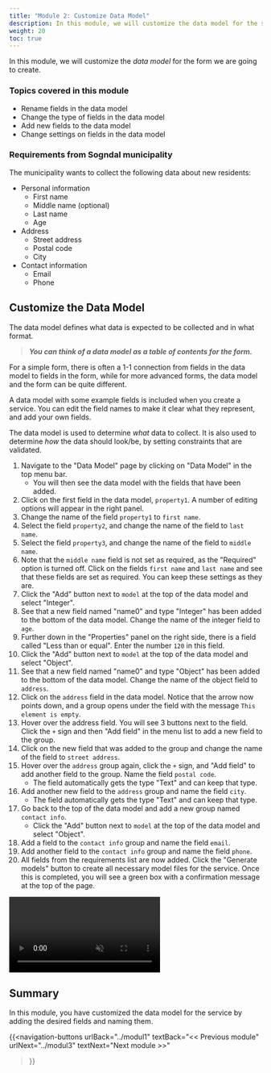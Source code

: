 ```yaml
---
title: "Module 2: Customize Data Model"
description: In this module, we will customize the data model for the service
weight: 20
toc: true
---
```


In this module, we will customize the _data model_ for the form we are going to create.

### Topics covered in this module
- Rename fields in the data model
- Change the type of fields in the data model
- Add new fields to the data model
- Change settings on fields in the data model

### Requirements from Sogndal municipality
The municipality wants to collect the following data about new residents:
- Personal information
  - First name
  - Middle name (optional)
  - Last name
  - Age
- Address
  - Street address
  - Postal code
  - City
- Contact information
  - Email
  - Phone

## Customize the Data Model
The data model defines what data is expected to be collected and in what format.
> _**You can think of a data model as a table of contents for the form.**_

For a simple form, there is often a 1-1 connection from fields in the data model to fields in the form, while for more advanced
forms, the data model and the form can be quite different.

A data model with some example fields is included when you create a service. You can edit the field names
to make it clear what they represent, and add your own fields.

The data model is used to determine _what_ data to collect. It is also used to determine _how_ the data
should look/be, by setting constraints that are validated.

1. Navigate to the "Data Model" page by clicking on "Data Model" in the top menu bar.
   - You will then see the data model with the fields that have been added.
2. Click on the first field in the data model, `property1`. A number of editing options will appear in the right panel.
3. Change the name of the field `property1` to `first name`.
4. Select the field `property2`, and change the name of the field to `last name`.
5. Select the field `property3`, and change the name of the field to `middle name`.
6. Note that the `middle name` field is not set as required, as the "Required" option is turned off. Click on the fields
    `first name` and `last name` and see that these fields are set as required. You can keep these settings as they are.
7. Click the "Add" button next to `model` at the top of the data model and select "Integer".
8. See that a new field named "name0" and type "Integer" has been added to the bottom of the data model. Change the name of the integer field to `age`.
9. Further down in the "Properties" panel on the right side, there is a field called "Less than or equal". Enter the number `120` in this field.
10. Click the "Add" button next to `model` at the top of the data model and select "Object".
11. See that a new field named "name0" and type "Object" has been added to the bottom of the data model. Change the name of the object field to `address`.
12. Click on the `address` field in the data model. Notice that the arrow now points down, and a group opens under the field with the message `This element is empty`.
13. Hover over the address field. You will see 3 buttons next to the field. Click the `+` sign and then "Add field" in the menu list to add a new field to the group.
14. Click on the new field that was added to the group and change the name of the field to `street address`.
15. Hover over the `address` group again, click the `+` sign, and "Add field" to add another field to the group. Name the field `postal code`.
    - The field automatically gets the type "Text" and can keep that type.
16. Add another new field to the `address` group and name the field `city`.
    - The field automatically gets the type "Text" and can keep that type.
17. Go back to the top of the data model and add a new group named `contact info`.
    - Click the "Add" button next to `model` at the top of the data model and select "Object".
18. Add a field to the `contact info` group and name the field `email`.
19. Add another field to the `contact info` group and name the field `phone`.
20. All fields from the requirements list are now added. Click the "Generate models" button to create all necessary
    model files for the service. Once this is completed, you will see a green box with a confirmation message at the top
    of the page.

<video autoplay loop controls muted src="./create-datamodel.mp4">Your browser does not support video playback.</video>

## Summary
In this module, you have customized the data model for the service by adding the desired fields and naming them.

{{<navigation-buttons
  urlBack="../modul1"
  textBack="<< Previous module"
  urlNext="../modul3"
  textNext="Next module >>"
>}}